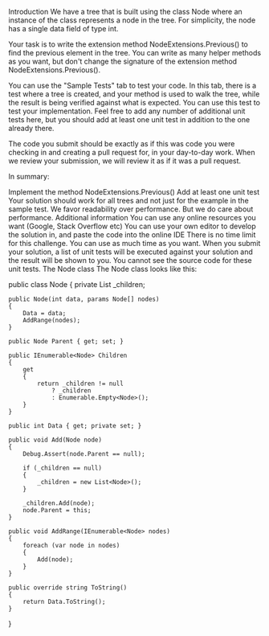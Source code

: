 Introduction
We have a tree that is built using the class Node where an instance of the class represents a node in the tree. For simplicity, the node has a single data field of type int.

Your task is to write the extension method NodeExtensions.Previous() to find the previous element in the tree. You can write as many helper methods as you want, but don't change the signature of the extension method NodeExtensions.Previous().

You can use the "Sample Tests" tab to test your code. In this tab, there is a test where a tree is created, and your method is used to walk the tree, while the result is being verified against what is expected. You can use this test to test your implementation. Feel free to add any number of additional unit tests here, but you should add at least one unit test in addition to the one already there.

The code you submit should be exactly as if this was code you were checking in and creating a pull request for, in your day-to-day work. When we review your submission, we will review it as if it was a pull request.

In summary:

Implement the method NodeExtensions.Previous()
Add at least one unit test
Your solution should work for all trees and not just for the example in the sample test.
We favor readability over performance. But we do care about performance.
Additional information
You can use any online resources you want (Google, Stack Overflow etc)
You can use your own editor to develop the solution in, and paste the code into the online IDE
There is no time limit for this challenge. You can use as much time as you want.
When you submit your solution, a list of unit tests will be executed against your solution and the result will be shown to you. You cannot see the source code for these unit tests.
The Node class
The Node class looks like this:

public class Node
{
    private List<Node> _children;

    public Node(int data, params Node[] nodes)
    {
        Data = data;
        AddRange(nodes);
    }

    public Node Parent { get; set; }

    public IEnumerable<Node> Children
    {
        get
        {
            return _children != null
                ? _children
                : Enumerable.Empty<Node>();
        }
    }

    public int Data { get; private set; }

    public void Add(Node node)
    {
        Debug.Assert(node.Parent == null);

        if (_children == null)
        {
            _children = new List<Node>();
        }

        _children.Add(node);
        node.Parent = this;
    }

    public void AddRange(IEnumerable<Node> nodes)
    {
        foreach (var node in nodes)
        {
            Add(node);
        }
    }

    public override string ToString()
    {
        return Data.ToString();
    }
}
